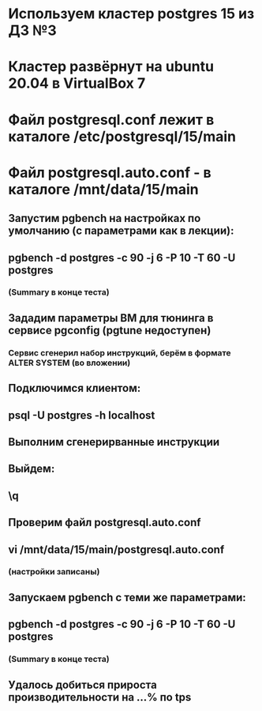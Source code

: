 # Используем кластер postgres 15 из ДЗ №3
# Кластер развёрнут на ubuntu 20.04 в VirtualBox 7
# Файл postgresql.conf лежит в каталоге /etc/postgresql/15/main
# Файл postgresql.auto.conf - в каталоге /mnt/data/15/main

## Запустим pgbench на настройках по умолчанию (с параметрами как в лекции):
## pgbench -d postgres -c 90 -j 6 -P 10 -T 60 -U postgres
### (Summary в конце теста)
## Зададим параметры ВМ для тюнинга в сервисе pgconfig (pgtune недоступен)
### Сервис сгенерил набор инструкций, берём в формате ALTER SYSTEM (во вложении)
## Подключимся клиентом:
## psql -U postgres -h localhost
## Выполним сгенерирванные инструкции
## Выйдем:
## \q
## Проверим файл postgresql.auto.conf
## vi /mnt/data/15/main/postgresql.auto.conf
### (настройки записаны)
## Запускаем pgbench с теми же параметрами:
## pgbench -d postgres -c 90 -j 6 -P 10 -T 60 -U postgres
### (Summary в конце теста)
## Удалось добиться прироста производительности на ...% по tps

